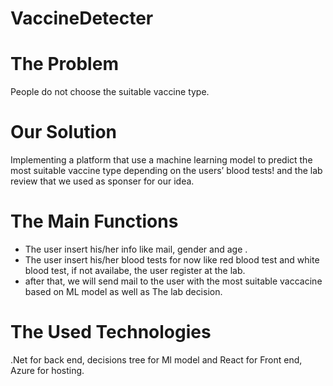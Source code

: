 # VaccineDetecter
# The Problem
People do not choose the suitable vaccine type.
# Our Solution
Implementing a platform that use a machine learning model to  predict the most suitable vaccine type depending on the users’ blood tests! and the lab review that we used as sponser for our idea.
# The Main Functions
 - The user insert his/her info like mail, gender and age .
 - The user insert his/her blood tests for now like red blood test and white blood test, if not availabe, the user register at the lab.
 - after that, we will send mail to the user with the most suitable vaccacine based on ML model as well as The lab decision.
# The Used Technologies
.Net for back end, decisions tree for Ml model and React for Front end, Azure for hosting.



